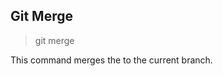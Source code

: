 ## Git Merge

> git merge <feature-branch>

This command merges the <feature-branch> to the current branch.
